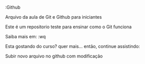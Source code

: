 :Github

Arquivo da aula de Git e Github para iniciantes

Este é um repositorio teste para ensinar como o Git funciona

Saiba mais em: :wq


Esta gostando do curso? quer mais... então, continue assistindo:

Subir novo arquivo no github com modificação




